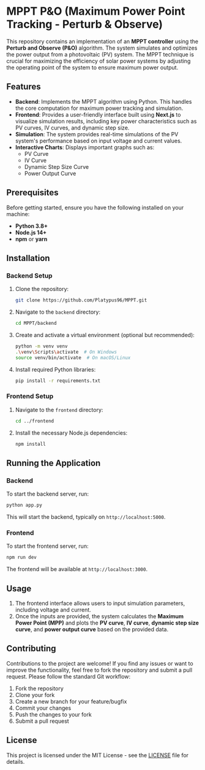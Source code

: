 # MPPT P&O (Maximum Power Point Tracking - Perturb & Observe)

This repository contains an implementation of an **MPPT controller** using the **Perturb and Observe (P&O)** algorithm. The system simulates and optimizes the power output from a photovoltaic (PV) system. The MPPT technique is crucial for maximizing the efficiency of solar power systems by adjusting the operating point of the system to ensure maximum power output.

## Features

- **Backend**: Implements the MPPT algorithm using Python. This handles the core computation for maximum power tracking and simulation.
- **Frontend**: Provides a user-friendly interface built using **Next.js** to visualize simulation results, including key power characteristics such as PV curves, IV curves, and dynamic step size.
- **Simulation**: The system provides real-time simulations of the PV system's performance based on input voltage and current values.
- **Interactive Charts**: Displays important graphs such as:
  - PV Curve
  - IV Curve
  - Dynamic Step Size Curve
  - Power Output Curve

## Prerequisites

Before getting started, ensure you have the following installed on your machine:

- **Python 3.8+**
- **Node.js 14+**
- **npm** or **yarn**

## Installation

### Backend Setup

1. Clone the repository:

   ```bash
   git clone https://github.com/Platypus96/MPPT.git
   ```

2. Navigate to the `backend` directory:

   ```bash
   cd MPPT/backend
   ```

3. Create and activate a virtual environment (optional but recommended):

   ```bash
   python -m venv venv
   .\venv\Scripts\activate  # On Windows
   source venv/bin/activate  # On macOS/Linux
   ```

4. Install required Python libraries:

   ```bash
   pip install -r requirements.txt
   ```

### Frontend Setup

1. Navigate to the `frontend` directory:

   ```bash
   cd ../frontend
   ```

2. Install the necessary Node.js dependencies:

   ```bash
   npm install
   ```

## Running the Application

### Backend

To start the backend server, run:

```bash
python app.py
```

This will start the backend, typically on `http://localhost:5000`.

### Frontend

To start the frontend server, run:

```bash
npm run dev
```

The frontend will be available at `http://localhost:3000`.

## Usage

1. The frontend interface allows users to input simulation parameters, including voltage and current.
2. Once the inputs are provided, the system calculates the **Maximum Power Point (MPP)** and plots the **PV curve**, **IV curve**, **dynamic step size curve**, and **power output curve** based on the provided data.

## Contributing

Contributions to the project are welcome! If you find any issues or want to improve the functionality, feel free to fork the repository and submit a pull request. Please follow the standard Git workflow:

1. Fork the repository
2. Clone your fork
3. Create a new branch for your feature/bugfix
4. Commit your changes
5. Push the changes to your fork
6. Submit a pull request

## License

This project is licensed under the MIT License - see the [LICENSE](LICENSE) file for details.
